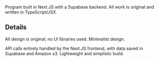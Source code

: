 Program built in Next.JS with a Supabase backend. All work is original and written in TypeScript/JSX.

## Details

All design is original; no UI libraries used. Minimalist design.

API calls entirely handled by the Next.JS frontend, with data saved in Supabase and Amazon s3. Lightweight and simplistic build.